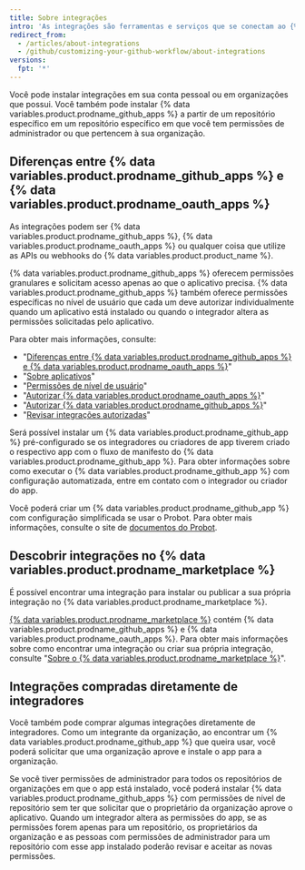 ```yaml
---
title: Sobre integrações
intro: 'As integrações são ferramentas e serviços que se conectam ao {% data variables.product.product_name %} para complementar e estender o fluxo de trabalho.'
redirect_from:
  - /articles/about-integrations
  - /github/customizing-your-github-workflow/about-integrations
versions:
  fpt: '*'
---
```


Você pode instalar integrações em sua conta pessoal ou em organizações que possui. Você também pode instalar {% data variables.product.prodname_github_apps %} a partir de um repositório específico em um repositório específico em que você tem permissões de administrador ou que pertencem à sua organização.

## Diferenças entre {% data variables.product.prodname_github_apps %} e {% data variables.product.prodname_oauth_apps %}

As integrações podem ser {% data variables.product.prodname_github_apps %}, {% data variables.product.prodname_oauth_apps %} ou qualquer coisa que utilize as APIs ou webhooks do {% data variables.product.product_name %}.

{% data variables.product.prodname_github_apps %} oferecem permissões granulares e solicitam acesso apenas ao que o aplicativo precisa. {% data variables.product.prodname_github_apps %} também oferece permissões específicas no nível de usuário que cada um deve autorizar individualmente quando um aplicativo está instalado ou quando o integrador altera as permissões solicitadas pelo aplicativo.

Para obter mais informações, consulte:
- "[Diferenças entre {% data variables.product.prodname_github_apps %} e {% data variables.product.prodname_oauth_apps %}](/apps/differences-between-apps/)"
- "[Sobre aplicativos](/apps/about-apps/)"
- "[Permissões de nível de usuário](/apps/building-github-apps/identifying-and-authorizing-users-for-github-apps/#user-level-permissions)"
- "[Autorizar {% data variables.product.prodname_oauth_apps %}](/github/authenticating-to-github/keeping-your-account-and-data-secure/authorizing-oauth-apps)"
- "[Autorizar {% data variables.product.prodname_github_apps %}](/github/authenticating-to-github/keeping-your-account-and-data-secure/authorizing-github-apps)"
- "[Revisar integrações autorizadas](/articles/reviewing-your-authorized-integrations/)"

Será possível instalar um {% data variables.product.prodname_github_app %} pré-configurado se os integradores ou criadores de app tiverem criado o respectivo app com o fluxo de manifesto do {% data variables.product.prodname_github_app %}. Para obter informações sobre como executar o {% data variables.product.prodname_github_app %} com configuração automatizada, entre em contato com o integrador ou criador do app.

Você poderá criar um {% data variables.product.prodname_github_app %} com configuração simplificada se usar o Probot. Para obter mais informações, consulte o site de [documentos do Probot](https://probot.github.io/docs/).

## Descobrir integrações no {% data variables.product.prodname_marketplace %}

É possível encontrar uma integração para instalar ou publicar a sua própria integração no {% data variables.product.prodname_marketplace %}.

[{% data variables.product.prodname_marketplace %}](https://github.com/marketplace) contém {% data variables.product.prodname_github_apps %} e {% data variables.product.prodname_oauth_apps %}. Para obter mais informações sobre como encontrar uma integração ou criar sua própria integração, consulte "[Sobre o {% data variables.product.prodname_marketplace %}](/articles/about-github-marketplace)".

## Integrações compradas diretamente de integradores

Você também pode comprar algumas integrações diretamente de integradores. Como um integrante da organização, ao encontrar um {% data variables.product.prodname_github_app %} que queira usar, você poderá solicitar que uma organização aprove e instale o app para a organização.

Se você tiver permissões de administrador para todos os repositórios de organizações em que o app está instalado, você poderá instalar {% data variables.product.prodname_github_apps %} com permissões de nível de repositório sem ter que solicitar que o proprietário da organização aprove o aplicativo. Quando um integrador altera as permissões do app, se as permissões forem apenas para um repositório, os proprietários da organização e as pessoas com permissões de administrador para um repositório com esse app instalado poderão revisar e aceitar as novas permissões.
